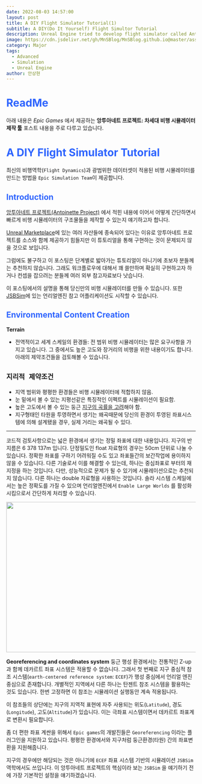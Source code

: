 ```yaml
---
date: 2022-08-03 14:57:00
layout: post
title: A DIY Flight Simulator Tutorial(1)
subtitle: A DIY(Do It Yourself) Flight Simultor Tutorial
description: Unreal Engine tried to develop flight simulator called Antoinette Project
image: https://cdn.jsdelivr.net/gh/MnSBlog/MnSBlog.github.io@master/assets/img/posts/Major/Antoinette/1_Title.png
category: Major
tags:
  - Advanced
  - Simulation
  - Unreal Engine
author: 안상현
---
```




# <span style="color:#2E64FE">ReadMe</span>

 아래 내용은 *Epic Games* 에서 제공하는 **앙투아네트 프로젝트: 차세대 비행 시뮬레이터 제작 툴**  포스트 내용을 주로 다루고 있습니다. 

# <span style="color:#2E64FE">A DIY Flight Simulator Tutorial</span>

최신의 비행역학(`Flight Dynamics`)과 광범위한 데이터셋이 적용된 비행 시뮬레이터를 만드는 방법을 `Epic Simulation Team`이 제공합니다.

## <span style="color:#2E64FE">Introduction</span>

[앙투아네트 프로젝트(Antoinette Project)](https://www.unrealengine.com/ko/blog/antoinette-project-tools-to-create-the-next-generation-of-flight-simulators) 에서 적힌 내용에 이어서 어떻게 간단하면서 빠르게 비행 시뮬레이터의 구조물들을 제작할 수 있는지 얘기하고자 합니다.

[Unreal Marketplace](https://www.unrealengine.com/marketplace/ko/store)에 있는 여러 자산들에 종속되어 있다는 이유로 앙투아네트 프로젝트를 소스와 함께 제공하기 힘들지만 이 튜토리얼을 통해 구현하는 것이 문제되지 않을 것으로 보입니다.

그럼에도 불구하고 이 포스팅은 단계별로 밟아가는 튜토리얼이 아니기에 초보자 분들께는 추천하지 않습니다. 그래도 워크플로우에 대해서 꽤 쓸만하며 확실히 구현하고자 하거나 컨셉을 잡으려는 분들께 여러 외부 참고자료보다 낫습니다.

이 포스팅에서의 설명을 통해 당신만의 비행 시뮬레이터를 만들 수 있습니다. 또한 [JSBSim](https://github.com/JSBSim-Team/jsbsim)에 있는 언리얼엔진 참고 어플리케이션도 시작할 수 있습니다.

## <span style="color:#2E64FE">Environmental Content Creation</span>

**Terrain**
- 전역적이고 세계 스케일의 환경들:
전 범위 비행 시뮬레이터는 많은 요구사항을 가지고 있습니다. 그 중에서도 높은 고도와 장거리의 비행을 위한 내용이기도 합니다. 아래의 제약조건들을 검토해볼 수 있습니다.

`지리적 제약조건`
---

- 지역 범위와 평평한 환경들은 비행 시뮬레이터에 적합하지 않음.
- 눈 밑에서 볼 수 있는 지평선같은 특징적인 이펙트를 시뮬레이션이 필요함.
- 높은 고도에서 볼 수 있는 둥근 [지구의 곡률을 고려](http://walter.bislins.ch/bloge/index.asp?page=Finding+the+Curvature+of+the+Earth)해야 함. 
- 지구형태인 타원을 투영하면서 생기는 왜곡때문에 당신의 환경이 투영된 좌표시스템에 의해 설계됐을 경우, 실제 거리는 왜곡될 수 있다.

---

코드적 검토사항으로는 넓은 환경에서 생기는 정밀 좌표에 대한 내용입니다.
지구의 반지름은 6 378 137m 입니다. 단정밀도인 float 자료형의 경우는 50cm 단위로 나눌 수 있습니다.
정확한 좌표를 구하기 어려워질 수도 있고 좌표들간의 보간작업에 용이하지 않을 수 있습니다.
다른 기술로서 이를 해결할 수 있는데, 하나는 중심좌표로 부터의 재지정을 하는 것입니다. 다만, 성능적으로 문제가 될 수 있기에 시뮬레이션으로는 추천되지 않습니다. 다른 하나는 double 자료형을 사용하는 것입니다. 솔라 시스템 스케일에서는 높은 정확도를 가질 수 있으며 언리얼엔진에서 `Enable Large Worlds` 를 활성화 시킴으로서 간단하게 처리할 수 있습니다.

<img src="https://cdn.jsdelivr.net/gh/MnSBlog/MnSBlog.github.io@master/assets/img/posts/Major/Antoinette/1_Fig1.png" height="400px" width="650px" align="center">

**Georeferencing and coordinates system**
둥근 행성 환경에서는 전통적인 Z-up과 함께 데카르트 좌표 시스템은 적용할 수 없습니다. 그래서 첫 번째로 지구 중심적 참조 시스템(`earth-centered reference system`: `ECEF`)가 행성 중심에서 언리얼 엔진 중심으로 존재합니다. 개별적인 지역에서 다른 하나는 탄젠트 참조 시스템을 활용하는 것도 있습니다. 한번 고정하면 이 참조는 시뮬레이션 실행동안 계속 적용됩니다.

이 참조들의 상단에는 지구의 지역적 표현에 자주 사용되는 위도(`Latitude`), 경도(`Longitude`), 고도(`Altitude`)가 있습니다. 이는 극좌표 시스템이면서 데카르트 좌표계로 변환시 필요합니다.

좀 더 편한 좌표 계싼을 위해서 `Epic games`의 개발진들은 `Georeferencing` 이라는 플러그인을 지원하고 있습니다. 평평한 환경에서와 지구처럼 둥근환경(타원) 간의 좌표변환을 지원해줍니다.

지구의 경우에만 해당되는 것은 아니기에 `ECEF` 좌표 시스템 기반의 시뮬레이션 `JSBSim` 역학에서도 쓰입니다. 이 앙투아네트 프로젝트의 핵심이라 보는 `JSBSim` 을 얘기하기 전에 가장 기본적인 설정을 얘기하겠습니다.